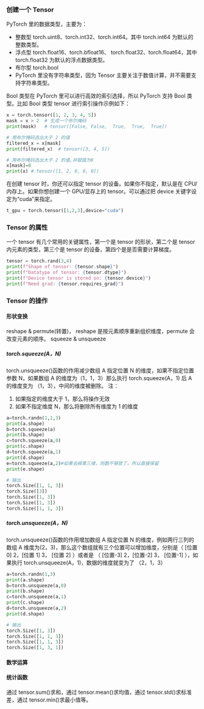 ### 创建一个 Tensor
PyTorch 里的数据类型，主要为：
- 整数型 torch.uint8、torch.int32、torch.int64。其中 torch.int64 为默认的整数类型。
- 浮点型 torch.float16、torch.bfloat16、 torch.float32、torch.float64，其中 torch.float32 为默认的浮点数据类型。
- 布尔型 torch.bool
- PyTorch 里没有字符串类型，因为 Tensor 主要关注于数值计算，并不需要支持字符串类型。

Bool 类型在 PyTorch 里可以进行高效的索引选择，所以 PyTorch 支持 Bool 类型。比如 Bool 类型 tensor 进行索引操作示例如下：

```python
x = torch.tensor([1, 2, 3, 4, 5])
mask = x > 2  # 生成一个布尔掩码
print(mask)   # tensor([False, False,  True,  True,  True])

# 用布尔掩码选出大于 2 的值
filtered_x = x[mask]
print(filtered_x)  # tensor([3, 4, 5])

# 用布尔掩码选出大于 2 的值,并赋值为0
x[mask]=0
print(x) # tensor([1, 2, 0, 0, 0])
```

在创建 tensor 时，你还可以指定 tensor 的设备。如果你不指定，默认是在 CPU/内存上。如果你想创建一个 GPU/显存上的 tensor。可以通过把 device 关键字设定为“cuda”来指定。

```python
t_gpu = torch.tensor([1,2,3],device="cuda")
```

### Tensor 的属性
一个 tensor 有几个常用的关键属性，第一个是 tensor 的形状，第二个是 tensor 内元素的类型，第三个是 tensor 的设备，第四个是是否需要计算梯度。

```python
tensor = torch.rand(3,4)
print(f"Shape of tensor: {tensor.shape}")
print(f"Datatype of tensor: {tensor.dtype}")
print(f"Device tensor is stored on: {tensor.device}")
print(f"Need grad: {tensor.requires_grad}")
```

### Tensor 的操作

#### 形状变换
reshape & permute(转置)， reshape 是按元素顺序重新组织维度，permute 会改变元素的顺序。
squeeze & unsqueeze

##### torch.squeeze(A，N)
torch.unsqueeze()函数的作用减少数组 A 指定位置 N 的维度，如果不指定位置参数 N，如果数组 A 的维度为（1，1，3）那么执行 torch.squeeze(A，1) 后 A 的维度变为 （1，3），中间的维度被删除。
注：
1. 如果指定的维度大于 1，那么将操作无效
2. 如果不指定维度 N，那么将删除所有维度为 1 的维度

```python
a=torch.randn(1,1,3)
print(a.shape)
b=torch.squeeze(a)
print(b.shape)
c=torch.squeeze(a,0)
print(c.shape)
d=torch.squeeze(a,1)
print(d.shape)
e=torch.squeeze(a,2)#如果去掉第三维，则数不够放了，所以直接保留
print(e.shape)

# 输出
torch.Size([1, 1, 3])
torch.Size([3])
torch.Size([1, 3])
torch.Size([1, 3])
torch.Size([1, 1, 3])
```

##### torch.unsqueeze(A，N)
torch.unsqueeze()函数的作用增加数组 A 指定位置 N 的维度，例如两行三列的数组 A 维度为(2，3)，那么这个数组就有三个位置可以增加维度，分别是（ [位置 0] 2，[位置 1] 3， [位置 2] ）或者是 （ [位置-3] 2，[位置-2] 3， [位置-1] ），如果执行 torch.unsqueeze(A，1)，数据的维度就变为了 （2，1，3）

```python
a=torch.randn(1,3)
print(a.shape)
b=torch.unsqueeze(a,0)
print(b.shape)
c=torch.unsqueeze(a,1)
print(c.shape)
d=torch.unsqueeze(a,2)
print(d.shape)

# 输出
torch.Size([1, 3])
torch.Size([1, 1, 3])
torch.Size([1, 1, 3])
torch.Size([1, 3, 1])
```

#### 数学运算

#### 统计函数
通过 tensor.sum()求和，通过 tensor.mean()求均值，通过 tensor.std()求标准差，通过 tensor.min()求最小值等。